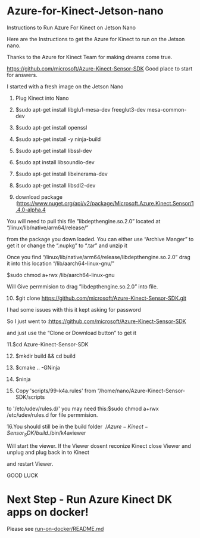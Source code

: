 # Azure-for-Kinect-Jetson-nano
Instructions to Run Azure For Kinect on Jetson Nano

Here are the Instructions to get the Azure for Kinect to run on the Jetson nano.

Thanks to the Azure for Kinect Team for making dreams come true.

https://github.com/microsoft/Azure-Kinect-Sensor-SDK Good place to start for  answers.

I started with a fresh image on the Jetson Nano


1. Plug Kinect into Nano

2. $sudo apt-get install libglu1-mesa-dev freeglut3-dev mesa-common-dev

3. $sudo apt-get install openssl

4. $sudo apt-get install -y ninja-build

5. $sudo apt-get install libssl-dev

6. $sudo apt install libsoundio-dev

7. $sudo apt-get install libxinerama-dev

8. $sudo apt-get install libsdl2-dev

9. download package :https://www.nuget.org/api/v2/package/Microsoft.Azure.Kinect.Sensor/1.4.0-alpha.4

You will need to pull this file ”libdepthengine.so.2.0” located at “/linux/lib/native/arm64/release/”

from the package you down loaded. You can either use “Archive Manger” to get it or change the “.nupkg” to “.tar” and unzip it

Once you find  “/linux/lib/native/arm64/release/libdepthengine.so.2.0” drag it into this location “/lib/aarch64-linux-gnu/"

$sudo chmod a+rwx /lib/aarch64-linux-gnu           

Will Give permmision to drag ”libdepthengine.so.2.0” into file.

10. $git clone https://github.com/microsoft/Azure-Kinect-Sensor-SDK.git

I had some issues with this it kept asking for password 

So I just went to :https://github.com/microsoft/Azure-Kinect-Sensor-SDK

and just use the “Clone or Download button” to get it

11.$cd Azure-Kinect-Sensor-SDK

12. $mkdir build && cd build

13. $cmake .. -GNinja

14. $ninja

15. Copy 'scripts/99-k4a.rules' from “/home/nano/Azure-Kinect-Sensor-SDK/scripts 

to '/etc/udev/rules.d/' you may need this:$sudo chmod a+rwx  /etc/udev/rules.d  for file permmision.

16.You should still be in the build folder $~/Azure-Kinect-Sensor_SDK/build$./bin/k4aviewer

Will start the viewer. If the Viewer dosent reconize Kinect close Viewer and unplug and plug back in to  Kinect 

and restart Viewer.


GOOD LUCK


# Next Step - Run Azure Kinect DK apps on docker! 

Please see [run-on-docker/README.md](./run-on-docker/README.md)

